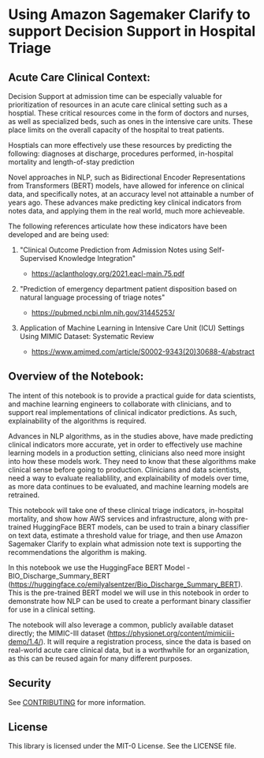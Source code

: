 # Using Amazon Sagemaker Clarify to support Decision Support in Hospital Triage

## Acute Care Clinical Context:

Decision Support at admission time can be especially valuable for prioritization of resources in an acute care clinical setting such as a hosptial. These critical resources come in the form of doctors and nurses, as well as specialized beds, such as ones in the intensive care units. These place limits on the overall capacity of the hospital to treat patients.

Hosptials can more effectively use these resources by predicting the following:
diagnoses at discharge, procedures performed, in-hospital mortality and length-of-stay prediction

Novel approaches in NLP, such as Bidirectional Encoder Representations from Transformers (BERT) models, have allowed for inference on clinical data, and specifically notes, at an accuracy level not attainable a number of years ago. These advances make predicting key clinical indicators from notes data, and applying them in the real world, much more achieveable.

The following references articulate how these indicators have been developed and are being used:

1) "Clinical Outcome Prediction from Admission Notes using Self-Supervised Knowledge Integration" 
    - https://aclanthology.org/2021.eacl-main.75.pdf

2) "Prediction of emergency department patient disposition based on natural language processing of triage notes"
    - https://pubmed.ncbi.nlm.nih.gov/31445253/    

3) Application of Machine Learning in Intensive Care Unit (ICU) Settings Using MIMIC Dataset: Systematic Review
    - https://www.amjmed.com/article/S0002-9343(20)30688-4/abstract

## Overview of the Notebook:

The intent of this notebook is to provide a practical guide for data scientists, and machine learning engineers to collaborate with clinicians, and to support real implementations of clinical indicator predictions. As such, explainability of the algorithms is required.

Advances in NLP algorithms, as in the studies above, have made predicting clinical indicators more accurate, yet in order to effectively use machine learning models in a production setting, clinicians also need more insight into how these models work. They need to know that these algorithms make clinical sense before going to production. Clinicians and data scientists, need a way to evaluate realiablility, and explainability of models over time, as more data continues to be evaluated, and machine learning models are retrained.

This notebook will take one of these clinical triage indicators, in-hospital mortality, and show how AWS services and infrastructure, along with pre-trained HuggingFace BERT models, can be used to train a binary classifier on text data, estimate a threshold value for triage, and then use Amazon Sagemaker Clarify to explain what admission note text is supporting the recommendations the algorithm is making.

In this notebook we use the HuggingFace BERT Model - BIO_Discharge_Summary_BERT (https://huggingface.co/emilyalsentzer/Bio_Discharge_Summary_BERT). This is the pre-trained BERT model we will use in this notebook in order to demonstrate how NLP can be used to create a performant binary classifier for use in a clinical setting.

The notebook will also leverage a common, publicly available dataset directly; the MIMIC-III dataset (https://physionet.org/content/mimiciii-demo/1.4/). It will require a registration process, since the data is based on real-world acute care clinical data, but is a worthwhile for an organization, as this can be reused again for many different purposes.

## Security

See [CONTRIBUTING](CONTRIBUTING.md#security-issue-notifications) for more information.

## License

This library is licensed under the MIT-0 License. See the LICENSE file.

